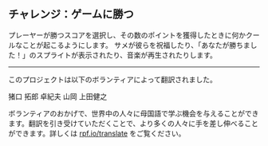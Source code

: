 ## チャレンジ：ゲームに勝つ

プレーヤーが勝つスコアを選択し、その数のポイントを獲得したときに何かクールなことが起こるようにします。 サメが彼らを祝福したり、「あなたが勝ちました！」のスプライトが表示されたり、音楽が再生されたりします。


***
このプロジェクトは以下のボランティアによって翻訳されました。

猪口 拓郎
卓紀夫 山岡
上田健之

ボランティアのおかげで、世界中の人々に母国語で学ぶ機会を与えることができます。翻訳を引き受けていただくことで、より多くの人々に手を差し伸べることができます。詳しくは [rpf.io/translate](https://rpf.io/translate) をご覧ください。